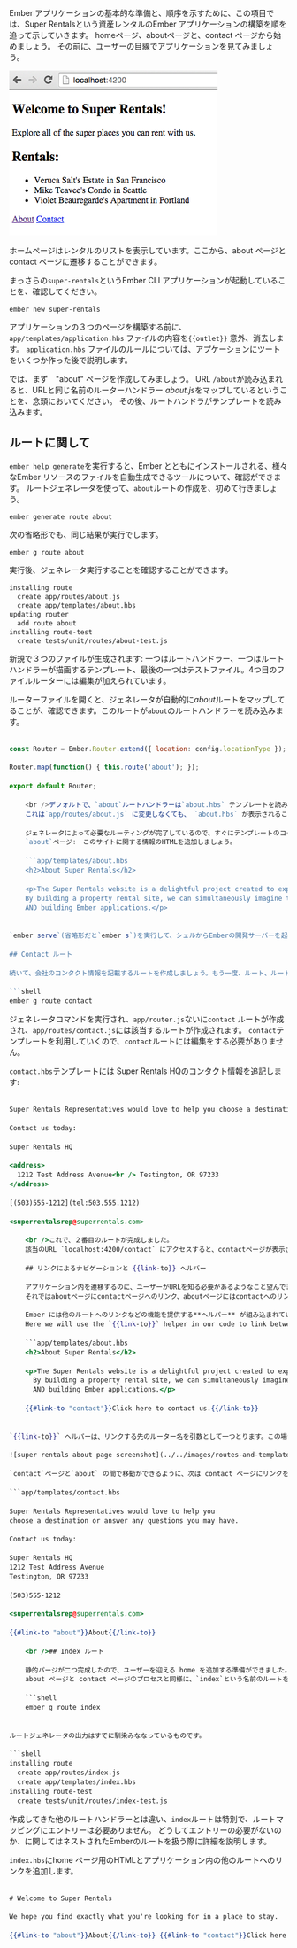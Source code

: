 Ember アプリケーションの基本的な準備と、順序を示すために、この項目では、Super Rentalsという資産レンタルのEmber アプリケーションの構築を順を追って示していきます。 homeページ、aboutページと、contact ページから始めましょう。 その前に、ユーザーの目線でアプリケーションを見てみましょう。

![super rentals homepage screenshot](../../images/routes-and-templates/ember-super-rentals-index.png)

ホームページはレンタルのリストを表示しています。ここから、about ページと contact ページに遷移することができます。

まっさらの`super-rentals`というEmber CLI アプリケーションが起動していることを、確認してください。

```shell
ember new super-rentals
```

アプリケーションの３つのページを構築する前に、 `app/templates/application.hbs` ファイルの内容を`{{outlet}}` 意外、消去します。 `application.hbs` ファイルのルールについては、アプケーションにツートをいくつか作った後で説明します。

では、まず　"about" ページを作成してみましょう。 URL `/about`が読み込まれると、URLと同じ名前のルーターハンドラー *about.js*をマップしているということを、念頭においてください。 その後、ルートハンドラがテンプレートを読み込みます。

## ルートに関して

`ember help generate`を実行すると、Ember とともにインストールされる、様々なEmber リソースのファイルを自動生成できるツールについて、確認ができます。 ルートジェネレータを使って、`about`ルートの作成を、初めて行きましょう。

```shell
ember generate route about
```

次の省略形でも、同じ結果が実行でします。

```shell
ember g route about
```

実行後、ジェネレータ実行することを確認することができます。

```shell
installing route
  create app/routes/about.js
  create app/templates/about.hbs
updating router
  add route about
installing route-test
  create tests/unit/routes/about-test.js
```

新規で３つのファイルが生成されます: 一つはルートハンドラー、一つはルートハンドラーが描画するテンプレート、最後の一つはテストファイル。4つ目のファイルルーターには編集が加えられています。

ルーターファイルを開くと、ジェネレータが自動的に*about*ルートをマップしてることが、確認できます。このルートが`about`のルートハンドラーを読み込みます。

```app/router.js import Ember from 'ember'; import config from './config/environment';

const Router = Ember.Router.extend({ location: config.locationType });

Router.map(function() { this.route('about'); });

export default Router;

    <br />デフォルトで、`about`ルートハンドラーは`about.hbs` テンプレートを読み込みます。
    これは`app/routes/about.js` に変更しなくても、 `about.hbs` が表示されることを意味しています。
    
    ジェネレータによって必要なルーティングが完了しているので、すぐにテンプレートのコーディングが行えます。
    `about`ページ:　このサイトに関する情報のHTMLを追加しましょう。
    
    ```app/templates/about.hbs
    <h2>About Super Rentals</h2>
    
    <p>The Super Rentals website is a delightful project created to explore Ember.
    By building a property rental site, we can simultaneously imagine traveling
    AND building Ember applications.</p>
    

`ember serve`(省略形だと`ember s`)を実行して、シェルからEmberの開発サーバーを起動しましょう、その後ブラウザで`localhost:4200/about`を開くとアプリケーションが確認できます。

## Contact ルート

続いて、会社のコンタクト情報を記載するルートを作成しましょう。もう一度、ルート、ルートハンドラー、テンプレートを自動生成することから始めます。

```shell
ember g route contact
```

ジェネレータコマンドを実行され、`app/router.js`ないに`contact` ルートが作成され、`app/routes/contact.js`には該当するルートが作成されます。 `contact`テンプレートを利用していくので、`contact`ルートには編集をする必要がありません。

`contact.hbs`テンプレートには Super Rentals HQのコンタクト情報を追記します:

```app/templates/contact.hbs 

Super Rentals Representatives would love to help you choose a destination or answer any questions you may have.

Contact us today:

Super Rentals HQ 

<address>
  1212 Test Address Avenue<br /> Testington, OR 97233
</address>

[(503)555-1212](tel:503.555.1212)

<superrentalsrep@superrentals.com>

    <br />これで、２番目のルートが完成しました。
    該当のURL `localhost:4200/contact` にアクセスすると、contactページが表示されます。
    
    ## リンクによるナビゲーションと {{link-to}} ヘルバー
    
    アプリケーション内を遷移するのに、ユーザーがURLを知る必要があるようなこと望んでません、そこで各ページの下部にナビゲーション用のリンクを追加しましょう。
    それではaboutページにcontactページへのリンク、aboutページにはcontactへのリンクを作ります。
    
    Ember には他のルートへのリンクなどの機能を提供する**ヘルパー** が組み込まれています。
    Here we will use the `{{link-to}}` helper in our code to link between routes:
    
    ```app/templates/about.hbs
    <h2>About Super Rentals</h2>
    
    <p>The Super Rentals website is a delightful project created to explore Ember.<br>
      By building a property rental site, we can simultaneously imagine traveling<br>
      AND building Ember applications.</p>
    
    {{#link-to "contact"}}Click here to contact us.{{/link-to}}
    

`{{link-to}}` ヘルパーは、リンクする先のルーター名を引数として一つとります。この場合は`contact`がそれにあたります。 about ページを確認するとcontact ページへのリンクが機能していることが確認できます。

![super rentals about page screenshot](../../images/routes-and-templates/ember-super-rentals-about.png)

`contact`ページと`about` の間で移動ができるように、次は contact ページにリンクを追加します。.

```app/templates/contact.hbs 

Super Rentals Representatives would love to help you   
choose a destination or answer any questions you may have.

Contact us today:

Super Rentals HQ  
1212 Test Address Avenue  
Testington, OR 97233 

(503)555-1212

<superrentalsrep@superrentals.com>

{{#link-to "about"}}About{{/link-to}}

    <br />## Index ルート
    
    静的パージが二つ完成したので、ユーザーを迎える home を追加する準備ができました。
    about ページと contact ページのプロセスと同様に、`index`という名前のルートを生成することから始めます。
    
    ```shell
    ember g route index
    

ルートジェネレータの出力はすでに馴染みななっているものです。

```shell
installing route
  create app/routes/index.js
  create app/templates/index.hbs
installing route-test
  create tests/unit/routes/index-test.js
```

作成してきた他のルートハンドラーとは違い、`index`ルートは特別で、ルートマッピングにエントリーは必要ありません。 どうしてエントリーの必要がないのか、に関してはネストされたEmberのルートを扱う際に詳細を説明します。

`index.hbs`にhome ページ用のHTMLとアプリケーション内の他のルートへのリンクを追加します。

```app/templates/index.hbs 

# Welcome to Super Rentals

We hope you find exactly what you're looking for in a place to stay.

{{#link-to "about"}}About{{/link-to}} {{#link-to "contact"}}Click here to contact us.{{/link-to}} ```